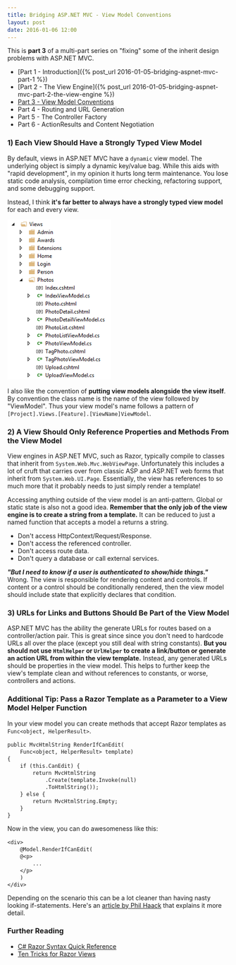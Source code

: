 ```yaml
---
title: Bridging ASP.NET MVC - View Model Conventions
layout: post
date: 2016-01-06 12:00
---
```


This is **part 3** of a multi-part series on "fixing" some of the inherit design problems with ASP.NET MVC.

- [Part 1 - Introduction]({% post_url 2016-01-05-bridging-aspnet-mvc-part-1 %})
- [Part 2 - The View Engine]({% post_url 2016-01-05-bridging-aspnet-mvc-part-2-the-view-engine %})
- [Part 3 - View Model Conventions](2016-01-06-bridging-aspnet-mvc-part-3-view-model-conventions)
- Part 4 - Routing and URL Generation
- Part 5 - The Controller Factory
- Part 6 - ActionResults and Content Negotiation

### 1) Each View Should Have a Strongly Typed View Model

By default, views in ASP.NET MVC have a `dynamic` view model. The underlying object is simply a dynamic key/value bag. While this aids with "rapid development", in my opinion it hurts long term maintenance. You lose static code analysis, compilation time error checking, refactoring support, and some debugging support.

Instead, I think **it's far better to always have a strongly typed view model** for each and every view.

![](/images/strongly-typed-views.PNG)

I also like the convention of **putting view models alongside the view itself**. By convention the class name is the name of the view followed by "ViewModel". Thus your view model's name follows a pattern of `[Project].Views.[Feature].[ViewName]ViewModel`.

### 2) A View Should Only Reference Properties and Methods From the View Model

View engines in ASP.NET MVC, such as Razor, typically compile to classes that inherit from `System.Web.Mvc.WebViewPage`. Unfortunately this includes a lot of cruft that carries over from classic ASP and ASP.NET web forms that inherit from `System.Web.UI.Page`. Essentially, the view has references to so much more
that it probably needs to just simply render a template!

Accessing anything outside of the view model is an anti-pattern. Global or static state is also not a good idea. **Remember that the only job of the view engine is to create a string from a template.** It can be reduced to just a named function that accepts a model a returns a string.

* Don't access HttpContext/Request/Response.
* Don't access the referenced controller.
* Don't access route data.
* Don't query a database or call external services.

***"But I need to know if a user is authenticated to show/hide things."*** Wrong. The view is responsible for rendering content and controls. If content or a control should be conditionally rendered, then the view model should include state that explicitly declares that condition.

### 3) URLs for Links and Buttons Should Be Part of the View Model

ASP.NET MVC has the ability the generate URLs for routes based on a controller/action pair. This is great since since you don't need to hardcode URLs all over the place (except you still deal with string constants). **But you should not use `HtmlHelper` or `UrlHelper` to create a link/button or generate an action URL from within the view template.** Instead, any generated URLs should be properties in the view model. This helps to further keep the view's template clean and without references to constants, or worse, controllers and actions.

### Additional Tip: Pass a Razor Template as a Parameter to a View Model Helper Function

In your view model you can create methods that accept Razor templates as `Func<object, HelperResult>`.

    public MvcHtmlString RenderIfCanEdit(
        Func<object, HelperResult> template)
    {
        if (this.CanEdit) {
            return MvcHtmlString
                .Create(template.Invoke(null)
                .ToHtmlString());
        } else {
            return MvcHtmlString.Empty;
        }
    }
    
Now in the view, you can do awesomeness like this:

    <div>
        @Model.RenderIfCanEdit(
        @<p>
            ...
        </p>
        )
    </div>

Depending on the scenario this can be a lot cleaner than having nasty looking if-statements. Here's an [article by Phil Haack](http://haacked.com/archive/2011/02/27/templated-razor-delegates.aspx/) that explains it more detail.

### Further Reading

* [C# Razor Syntax Quick Reference](http://haacked.com/archive/2011/01/06/razor-syntax-quick-reference.aspx/)
* [Ten Tricks for Razor Views](http://odetocode.com/blogs/scott/archive/2013/01/09/ten-tricks-for-razor-views.aspx)